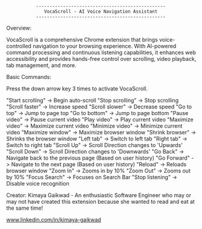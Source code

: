                ------------------------------------------------
                  VocaScroll - AI Voice Navigation Assistant
               ------------------------------------------------



Overview:

VocaScroll is a comprehensive Chrome extension that brings voice-controlled navigation to your browsing experience. With AI-powered command processing and continuous listening capabilities, it enhances web accessibility and provides hands-free control over scrolling, video playback, tab management, and more.



Basic Commands:

Press the down arrow key 3 times to activate VocaScroll.

"Start scrolling"    -> Begin auto-scroll
"Stop scrolling"     -> Stop scrolling
"Scroll faster"      -> Increase speed
"Scroll slower"      -> Decrease speed
"Go to top"          -> Jump to page top
"Go to bottom"       -> Jump to page bottom
"Pause video"        -> Pause current video
"Play video"         -> Play current video
"Maximize video"     -> Maximize current video
"Minimize video"     -> Minimize current video
"Maximize window"    -> Maximize browser window
"Shrink browser"     -> Shrinks the browser window
"Left tab"           -> Switch to left tab
"Right tab"          -> Switch to right tab
"Scroll Up"          -> Scroll Direction changes to 'Upwards'
"Scroll Down"        -> Scroll Direction changes to 'Downwards'
"Go Back"            -> Navigate back to the previous page (Based on user history)
"Go Forward"         -> Navigate to the next page (Based on user history)
"Reload"             -> Reloads browser window
"Zoom In"            -> Zooms in by 10%
"Zoom Out"           -> Zooms out by 10%
"Focus Search"       -> Focuses on Search Bar
"Stop listening"     -> Disable voice recognition



Creator:
Kimaya Gaikwad - An enthusiastic Software Engineer who may or may not have created this extension because she wanted to read and eat at the same time!

www.linkedin.com/in/kimaya-gaikwad

